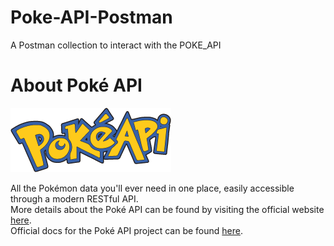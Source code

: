 # Poke-API-Postman
A Postman collection to interact with the POKE_API
# About Poké API
![Poke API Logo](https://raw.githubusercontent.com/PokeAPI/media/master/logo/pokeapi_256.png)

All the Pokémon data you'll ever need in one place, easily accessible through a modern RESTful API.<br/>
More details about the Poké API can be found by visiting the official website [here](https://pokeapi.co).<br/>
Official docs for the Poké API project can be found [here](https://pokeapi.co/docs/v2).
